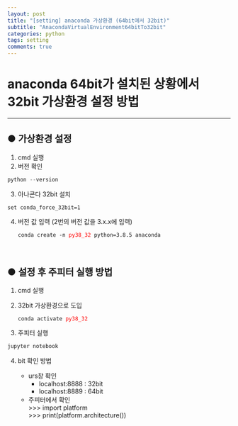 ```yaml
---
layout: post
title: "[setting] anaconda 가상환경 (64bit에서 32bit)"
subtitle: "AnacondaVirtualEnvironment64bitTo32bit"
categories: python
tags: setting
comments: true
---
```


# anaconda 64bit가 설치된 상황에서 32bit 가상환경 설정 방법

* * *

## ● 가상환경 설정
1. cmd 실행
2. 버전 확인
```python
python --version
```
3. 아나콘다 32bit 설치
```
set conda_force_32bit=1
```
4. 버전 값 입력 (2번의 버전 값을 3.x.x에 입력)
    <pre><code>conda create -n <span style="color: red;">py38_32</span> python=3.8.5 anaconda</code></pre>
<br>

## ● 설정 후 주피터 실행 방법

1. cmd 실행
2. 32bit 가상환경으로 도입
    <pre><code>conda activate <span style="color: red;">py38_32</span></code></pre>

3. 주피터 실행
```python
jupyter notebook
```
4. bit 확인 방법

    * urs창 확인
      - localhost:8888 : 32bit
      - localhost:8889 : 64bit
    * 주피터에서 확인<br>
        &gt;&gt;&gt; import platform<br>
        &gt;&gt;&gt; print(platform.architecture())
